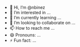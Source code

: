 - 👋 Hi, I’m @nbinez
- 👀 I’m interested in ...
- 🌱 I’m currently learning ...
- 💞️ I’m looking to collaborate on ...
- 📫 How to reach me ...
- 😄 Pronouns: ...
- ⚡ Fun fact: ...

<!---
nbinez/nbinez is a ✨ special ✨ repository because its `README.md` (this file) appears on your GitHub profile.
You can click the Preview link to take a look at your changes.
--->
